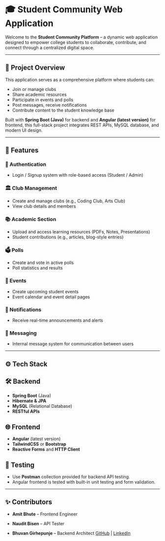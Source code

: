 # 🎓 Student Community Web Application

Welcome to the **Student Community Platform** – a dynamic web application designed to empower college students to collaborate, contribute, and connect through a centralized digital space.

---

## 🚀 Project Overview

This application serves as a comprehensive platform where students can:
- Join or manage clubs
- Share academic resources
- Participate in events and polls
- Post messages, receive notifications
- Contribute content to the student knowledge base

Built with **Spring Boot (Java)** for backend and **Angular (latest version)** for frontend, this full-stack project integrates REST APIs, MySQL database, and modern UI design.

---

## 🧠 Features

### 👤 Authentication
- Login / Signup system with role-based access (Student / Admin)

### 🏛️ Club Management
- Create and manage clubs (e.g., Coding Club, Arts Club)
- View club details and members

### 📚 Academic Section
- Upload and access learning resources (PDFs, Notes, Presentations)
- Student contributions (e.g., articles, blog-style entries)

### 🗳️ Polls
- Create and vote in active polls
- Poll statistics and results

### 📅 Events
- Create upcoming student events
- Event calendar and event detail pages

### 🔔 Notifications
- Receive real-time announcements and alerts

### 💬 Messaging
- Internal message system for communication between users

---

## ⚙️ Tech Stack

## 🛠️ Backend
- **Spring Boot** (Java)
- **Hibernate & JPA**
- **MySQL** (Relational Database)
- **RESTful APIs**

## 🌐 Frontend
- **Angular** (latest version)
- **TailwindCSS** or **Bootstrap**
- **Reactive Forms** and **HTTP Client**

## 🧪 Testing

- Use **Postman** collection provided for backend API testing.
- Angular frontend is tested with built-in unit testing and form validation.

---

## ✨ Contributors

- **Amit Bhute** – Frontend Engineer  

- **Naudit Bisen** – API Tester

- **Bhuvan Girhepunje** – Backend Architect
  [GitHub](https://github.com/bjg2003) | [LinkedIn](https://linkedin.com/in/bhuvangirhepunje)

